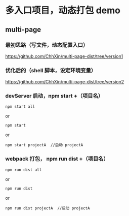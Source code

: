 # 多入口项目，动态打包 demo

## multi-page

### 最初思路（写文件，动态配置入口）

https://github.com/ChhXin/multi-page-dist/tree/version1

### 优化后的（shell 脚本，设定环境变量）

https://github.com/ChhXin/multi-page-dist/tree/version2

### devServer 启动，npm start +（项目名）

```
npm start all
```

or

```
npm start
```

or

```
npm start projectA  //启动 projectA
```

### webpack 打包， npm run dist +（项目名）

```
npm run dist all
```

or

```
npm run dist
```

or

```
npm run dist projectA  //启动 projectA
```
